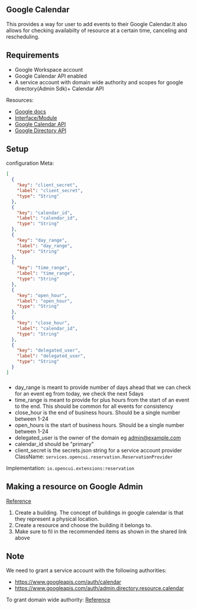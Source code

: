 ## Google Calendar
This provides a way for user to add events to their Google Calendar.It also allows
for checking availabilty of resource at a certain time, canceling and rescheduling.

## Requirements
- Google Workspace account 
- Google Calendar API enabled 
- A service account with domain wide authority and scopes for google directory(Admin Sdk)+ Calendar API

Resources:
- [Google docs](https://developers.google.com/calendar/quickstart/java)
- [Interface/Module](https://build.opencui.io/org/6343b48f7b5ac3b280b6f5e1/agent/63b50c47fb84b020c72ba4c4/service_schema)
- [Google Calendar API](https://developers.google.com/calendar/v3/reference)
- [Google Directory API](https://developers.google.com/admin-sdk/directory/v1/reference)

## Setup

configuration Meta:

```json
[
  {
    "key": "client_secret",
    "label": "client_secret",
    "type": "String"
  },
  {
    "key": "calendar_id",
    "label": "calendar_id",
    "type": "String"
  },
  {
    "key": "day_range",
    "label": "day_range",
    "type": "String"
  },
  {
    "key": "time_range",
    "label": "time_range",
    "type": "String"
  },
  {
    "key": "open_hour",
    "label": "open_hour",
    "type": "String"
  },
  {
    "key": "close_hour",
    "label": "calendar_id",
    "type": "String"
  },
  {
    "key": "delegated_user",
    "label": "delegated_user",
    "type": "String"
  }
]
```
### 
- day_range is meant to provide number of days ahead that we can check for an event eg from today, we check the next 5days
- time_range is meant to provide for  plus hours from the start of an event to the end. This should be common for all events for consistency
- close_hour is the end of business hours. Should be a single number between 1-24
- open_hours is the start of business hours. Should be a single number between 1-24
- delegated_user is the owner of the domain eg admin@example.com
- calendar_id should be "primary"
- client_secret is the secrets.json string for a service account
provider ClassName:
`services.opencui.reservation.ReservationProvider`

Implementation:
`io.opencui.extensions:reservation`


## Making a resource on Google Admin
[Reference](https://app.tango.us/app/workflow/Workflow-with-Google-888c56e14df64771ac6adef20ae55ea6)

1. Create a building. The concept of buildings in google calendar is that they represent a physical location.
2. Create a resource and choose the building it belongs to.
3. Make sure to fil in the recommended items as shown in the shared link above


## Note
We need to grant a service account with the following authorities:
- https://www.googleapis.com/auth/calendar
- https://www.googleapis.com/auth/admin.directory.resource.calendar

To grant domain wide authority:
[Reference](https://developers.google.com/identity/protocols/oauth2/service-account#delegatingauthority)